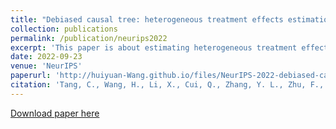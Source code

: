 ```yaml
---
title: "Debiased causal tree: heterogeneous treatment effects estimation with unmeasured confounding"
collection: publications
permalink: /publication/neurips2022
excerpt: 'This paper is about estimating heterogeneous treatment effects in the presence of unmeasured confounding.'
date: 2022-09-23
venue: 'NeurIPS'
paperurl: 'http://huiyuan-Wang.github.io/files/NeurIPS-2022-debiased-causal-tree-heterogeneous-treatment-effects-estimation-with-unmeasured-confounding-Paper-Conference.pdf'
citation: 'Tang, C., Wang, H., Li, X., Cui, Q., Zhang, Y. L., Zhu, F., ... & Jiang, L. (2022). &quot;Debiased causal tree: heterogeneous treatment effects estimation with unmeasured confounding.&quot; <i>Advances in Neural Information Processing Systems</i>, 35, 5628-5640.'
---
```

[Download paper here](http://huiyuan-Wang.github.io/files/NeurIPS-2022-debiased-causal-tree-heterogeneous-treatment-effects-estimation-with-unmeasured-confounding-Paper-Conference.pdf)
